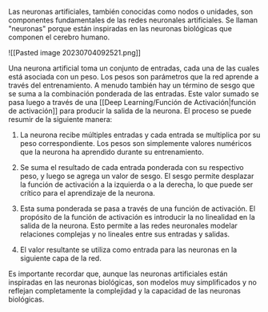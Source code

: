 Las neuronas artificiales, también conocidas como nodos o unidades, son componentes fundamentales de las redes neuronales artificiales. Se llaman "neuronas" porque están inspiradas en las neuronas biológicas que componen el cerebro humano.

![[Pasted image 20230704092521.png]]

Una neurona artificial toma un conjunto de entradas, cada una de las cuales está asociada con un peso. Los pesos son parámetros que la red aprende a través del entrenamiento. A menudo también hay un término de sesgo que se suma a la combinación ponderada de las entradas. Este valor sumado se pasa luego a través de una [[Deep Learning/Función de Activación|función de activación]] para producir la salida de la neurona. El proceso se puede resumir de la siguiente manera:

1. La neurona recibe múltiples entradas y cada entrada se multiplica por su peso correspondiente. Los pesos son simplemente valores numéricos que la neurona ha aprendido durante su entrenamiento.

2. Se suma el resultado de cada entrada ponderada con su respectivo peso, y luego se agrega un valor de sesgo. El sesgo permite desplazar la función de activación a la izquierda o a la derecha, lo que puede ser crítico para el aprendizaje de la neurona.

3. Esta suma ponderada se pasa a través de una función de activación. El propósito de la función de activación es introducir la no linealidad en la salida de la neurona. Esto permite a las redes neuronales modelar relaciones complejas y no lineales entre sus entradas y salidas.

4. El valor resultante se utiliza como entrada para las neuronas en la siguiente capa de la red.


Es importante recordar que, aunque las neuronas artificiales están inspiradas en las neuronas biológicas, son modelos muy simplificados y no reflejan completamente la complejidad y la capacidad de las neuronas biológicas.